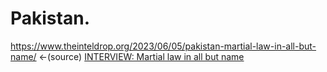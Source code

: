 # Pakistan.
https://www.theinteldrop.org/2023/06/05/pakistan-martial-law-in-all-but-name/ &lt;-(source) [INTERVIEW: Martial law in all but name](https://youtu.be/3QxWYUgqMFQ)

